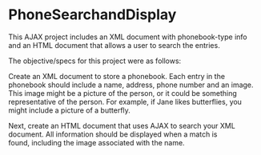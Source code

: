 # PhoneSearchandDisplay
This AJAX project includes an XML document with phonebook-type info and an HTML document that allows a user to search the entries.

The objective/specs for this project were as follows:

Create an XML document to store a phonebook. 
Each entry in the phonebook should include a name, address, phone number and an image. 
This image might be a picture of the person, or it could be something representative of the person. 
For example, if Jane likes butterflies, you might include a picture of a butterfly. 

Next, create an HTML document that uses AJAX to search your XML document. 
All information should be displayed when a match is found, including the image associated with the name. 

